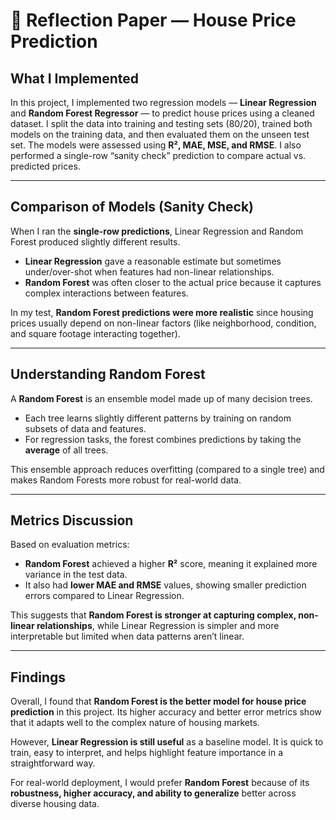 # 🏡 Reflection Paper — House Price Prediction

## What I Implemented  
In this project, I implemented two regression models — **Linear Regression** and **Random Forest Regressor** — to predict house prices using a cleaned dataset. I split the data into training and testing sets (80/20), trained both models on the training data, and then evaluated them on the unseen test set. The models were assessed using **R², MAE, MSE, and RMSE**. I also performed a single-row “sanity check” prediction to compare actual vs. predicted prices.

---

## Comparison of Models (Sanity Check)  
When I ran the **single-row predictions**, Linear Regression and Random Forest produced slightly different results.  

- **Linear Regression** gave a reasonable estimate but sometimes under/over-shot when features had non-linear relationships.  
- **Random Forest** was often closer to the actual price because it captures complex interactions between features.  

In my test, **Random Forest predictions were more realistic** since housing prices usually depend on non-linear factors (like neighborhood, condition, and square footage interacting together).

---

## Understanding Random Forest  
A **Random Forest** is an ensemble model made up of many decision trees.  

- Each tree learns slightly different patterns by training on random subsets of data and features.  
- For regression tasks, the forest combines predictions by taking the **average** of all trees.  

This ensemble approach reduces overfitting (compared to a single tree) and makes Random Forests more robust for real-world data.

---

## Metrics Discussion  
Based on evaluation metrics:  

- **Random Forest** achieved a higher **R²** score, meaning it explained more variance in the test data.  
- It also had **lower MAE and RMSE** values, showing smaller prediction errors compared to Linear Regression.  

This suggests that **Random Forest is stronger at capturing complex, non-linear relationships**, while Linear Regression is simpler and more interpretable but limited when data patterns aren’t linear.

---

## Findings  
Overall, I found that **Random Forest is the better model for house price prediction** in this project. Its higher accuracy and better error metrics show that it adapts well to the complex nature of housing markets.  

However, **Linear Regression is still useful** as a baseline model. It is quick to train, easy to interpret, and helps highlight feature importance in a straightforward way.  

For real-world deployment, I would prefer **Random Forest** because of its **robustness, higher accuracy, and ability to generalize** better across diverse housing data.
